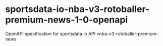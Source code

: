 # sportsdata-io-nba-v3-rotoballer-premium-news-1-0-openapi
OpenAPI specification for sportsdata.io API vnba-v3-rotoballer-premium-news
